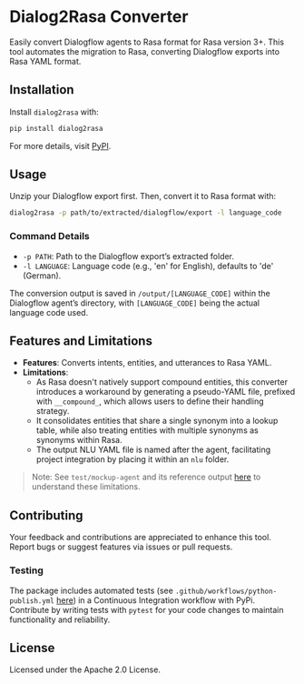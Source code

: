 # Dialog2Rasa Converter

Easily convert Dialogflow agents to Rasa format for Rasa version 3+. This tool automates the migration to Rasa, converting Dialogflow exports into Rasa YAML format.

## Installation

Install `dialog2rasa` with:

```bash
pip install dialog2rasa
```

For more details, visit [PyPI](https://pypi.org/project/dialog2rasa/).

## Usage

Unzip your Dialogflow export first. Then, convert it to Rasa format with:

```sh
dialog2rasa -p path/to/extracted/dialogflow/export -l language_code
```

### Command Details

- `-p PATH`: Path to the Dialogflow export’s extracted folder.
- `-l LANGUAGE`: Language code (e.g., 'en' for English), defaults to 'de' (German).

The conversion output is saved in `/output/[LANGUAGE_CODE]` within the Dialogflow agent’s directory, with `[LANGUAGE_CODE]` being the actual language code used.

## Features and Limitations

- **Features**: Converts intents, entities, and utterances to Rasa YAML.
- **Limitations**:
  - As Rasa doesn't natively support compound entities, this converter introduces a workaround by generating a pseudo-YAML file, prefixed with `__compound_`, which allows users to define their handling strategy.
  - It consolidates entities that share a single synonym into a lookup table, while also treating entities with multiple synonyms as synonyms within Rasa.
  - The output NLU YAML file is named after the agent, facilitating project integration by placing it within an `nlu` folder.

> Note: See `test/mockup-agent` and its reference output [here](./tests/mockup-agent) to understand these limitations.

## Contributing

Your feedback and contributions are appreciated to enhance this tool. Report bugs or suggest features via issues or pull requests.

### Testing

The package includes automated tests (see `.github/workflows/python-publish.yml` [here](.github/workflows/python-publish.yml)) in a Continuous Integration workflow with PyPi. Contribute by writing tests with `pytest` for your code changes to maintain functionality and reliability.

## License

Licensed under the Apache 2.0 License.
